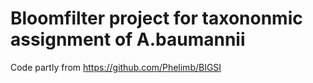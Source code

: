 # Bloomfilter project for taxononmic assignment of A.baumannii
Code partly from https://github.com/Phelimb/BIGSI

